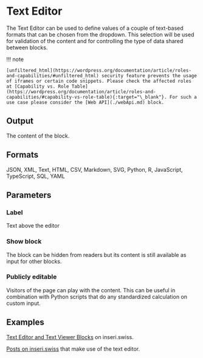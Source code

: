 # Text Editor

The Text Editor can be used to define values of a couple of text-based formats that can be chosen from the dropdown. This selection will be used for validation of the content and for controlling the type of data shared between blocks.

!!! note

    [unfiltered_html](https://wordpress.org/documentation/article/roles-and-capabilities/#unfiltered_html) security feature prevents the usage of iframes or certain code snippets. Please check the affected roles at [Capability vs. Role Table](https://wordpress.org/documentation/article/roles-and-capabilities/#capability-vs-role-table){:target="\_blank"}. For such a use case please consider the [Web API](./webApi.md) block.

## Output

The content of the block.

## Formats

JSON, XML, Text, HTML, CSV, Markdown, SVG, Python, R, JavaScript, TypeScript, SQL, YAML

## Parameters

### Label

Text above the editor

### Show block

The block can be hidden from readers but its content is still available as input for other blocks.

### Publicly editable

Visitors of the page can play with the content. This can be useful in combination with Python scripts that do any standardized calculation on custom input.

## Examples

[Text Editor and Text Viewer Blocks](https://inseri.swiss/2022/12/text-editor-and-text-viewer-blocks/) on inseri.swiss.

[Posts on inseri.swiss](https://inseri.swiss/tag/text-editor/) that make use of the text editor.
